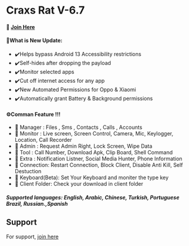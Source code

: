 
# Craxs Rat V-6.7
#### 👻 [Join Here](https://t.me/hackfilter)
 #### 🧲What is New Update:
- ✔️Helps bypass Android 13 Accessibility restrictions
- ✔️Self-hides after dropping the payload
- ✔️Monitor selected apps
- ✔️Cut off internet access for any app
- ✔️New Automated Permissions for Oppo & Xiaomi
- ✔️Automatically grant Battery & Background permissions 

#### ⚙️Comman Feature !!!

- 📌 Manager : Files , Sms , Contacts , Calls , Accounts 
- 📌 Monitor : Live screen, Screen Control, Camera, Mic, Keylogger, Location, Call Recorder
- 📌 Admin   : Request Admin Right, Lock Screen, Wipe Data
- 📌 Tool    : Call Number, Download Apk, Clip Board, Shell Command
- 📌 Extra   : Notification Listner, Social Media Hunter, Phone Information
- 📌 Connection: Restart Connection, Block Client, Disable Anti Kill, Self Destuction
- 📌 Keyboard(Beta): Set Your Keyboard and moniter the type key
- 📌 Client Folder: Check your download in client folder 
##### Supported languages: English, Arabic, Chinese, Turkish, Portuguese Brazil, Russian.,Spanish

## Support

For support,  [join here](https://t.me/hackfilter)

